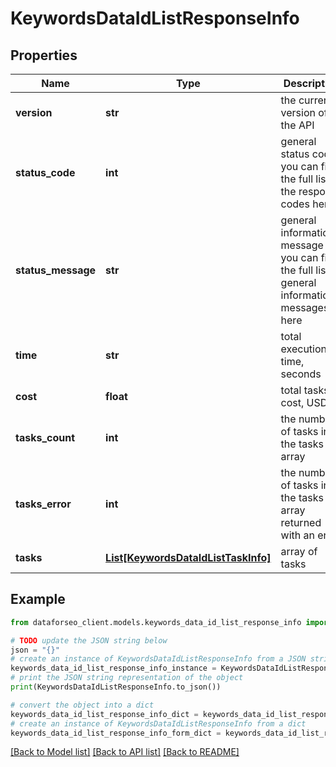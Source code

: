 # KeywordsDataIdListResponseInfo


## Properties

Name | Type | Description | Notes
------------ | ------------- | ------------- | -------------
**version** | **str** | the current version of the API | [optional] 
**status_code** | **int** | general status code you can find the full list of the response codes here | [optional] 
**status_message** | **str** | general informational message you can find the full list of general informational messages here | [optional] 
**time** | **str** | total execution time, seconds | [optional] 
**cost** | **float** | total tasks cost, USD | [optional] 
**tasks_count** | **int** | the number of tasks in the tasks array | [optional] 
**tasks_error** | **int** | the number of tasks in the tasks array returned with an error | [optional] 
**tasks** | [**List[KeywordsDataIdListTaskInfo]**](KeywordsDataIdListTaskInfo.md) | array of tasks | [optional] 

## Example

```python
from dataforseo_client.models.keywords_data_id_list_response_info import KeywordsDataIdListResponseInfo

# TODO update the JSON string below
json = "{}"
# create an instance of KeywordsDataIdListResponseInfo from a JSON string
keywords_data_id_list_response_info_instance = KeywordsDataIdListResponseInfo.from_json(json)
# print the JSON string representation of the object
print(KeywordsDataIdListResponseInfo.to_json())

# convert the object into a dict
keywords_data_id_list_response_info_dict = keywords_data_id_list_response_info_instance.to_dict()
# create an instance of KeywordsDataIdListResponseInfo from a dict
keywords_data_id_list_response_info_form_dict = keywords_data_id_list_response_info.from_dict(keywords_data_id_list_response_info_dict)
```
[[Back to Model list]](../README.md#documentation-for-models) [[Back to API list]](../README.md#documentation-for-api-endpoints) [[Back to README]](../README.md)


